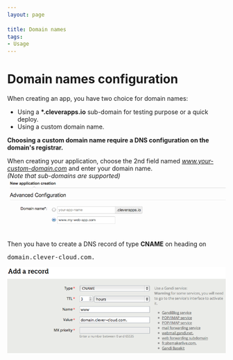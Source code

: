 ```yaml
---
layout: page

title: Domain names
tags:
- Usage
---
```

# Domain names configuration

When creating an app, you have two choice for domain names:
* Using a **\*.cleverapps.io** sub-domain for testing purpose or a quick deploy.
* Using a custom domain name.

**Choosing a custom domain name require a DNS configuration on the domain's registrar.**

When creating your application, choose the 2nd field named *www.your-custom-domain.com* and enter your domain name. <br/>*(Note that sub-domains are supported)*<img class="thumbnail img_doc" src="/img/domain1.png">

Then you have to create a DNS record of type **CNAME** on heading on <pre>domain.clever-cloud.com.</pre> <img class="thumbnail img_doc" src="/img/domain2.png">
